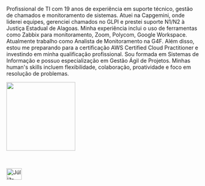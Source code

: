 Profissional de TI com 19 anos de experiência em suporte técnico, gestão de chamados e monitoramento de sistemas. Atuei na Capgemini, onde liderei equipes, gerenciei chamados no GLPI e prestei suporte N1/N2 à Justiça Estadual de Alagoas. Minha experiência inclui o uso de ferramentas como Zabbix para monitoramento, Zoom, Polycom, Google Workspace.
Atualmente trabalho como Analista de Monitoramento na G4F. Além disso, estou me preparando para a certificação AWS Certified Cloud Practitioner e investindo em minha qualificação profissional. Sou formada em Sistemas de Informação e possuo especialização em Gestão Ágil de Projetos. Minhas human's skills incluem flexibilidade, colaboração, proatividade e foco em resolução de problemas.


<div>
    <a href="https://github.com/juliakarla">
    <img height="180em" src="https://github-readme-stats.vercel.app/api?username=juliakarla&show_icons=true&theme=dark&include_all_commits=true&count_private=true"/>   
</div>
    
##

  <div style="display: inline_block"><br>
  <img align="center" alt="Júlia-AWS" height="30" width="40" src="https://cdn.jsdelivr.net/gh/devicons/devicon/icons/amazonwebservices/amazonwebservices-original.svg" />
  </div>    
    
##
